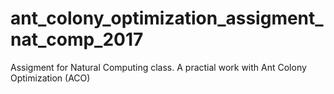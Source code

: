 # ant_colony_optimization_assigment_nat_comp_2017
Assigment for Natural Computing class. A practial work with Ant Colony Optimization (ACO)
